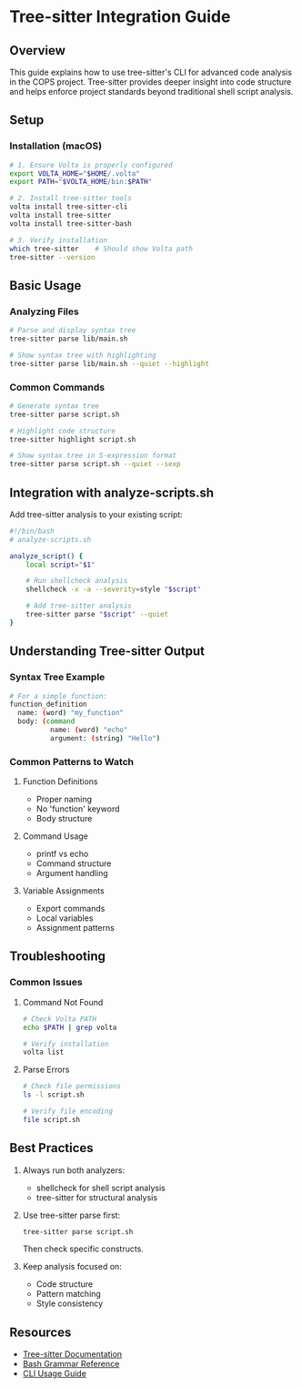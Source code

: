 # Tree-sitter Integration Guide

## Overview

This guide explains how to use tree-sitter's CLI for advanced code analysis in the COPS project. Tree-sitter provides deeper insight into code structure and helps enforce project standards beyond traditional shell script analysis.

## Setup

### Installation (macOS)

```bash
# 1. Ensure Volta is properly configured
export VOLTA_HOME="$HOME/.volta"
export PATH="$VOLTA_HOME/bin:$PATH"

# 2. Install tree-sitter tools
volta install tree-sitter-cli
volta install tree-sitter
volta install tree-sitter-bash

# 3. Verify installation
which tree-sitter    # Should show Volta path
tree-sitter --version
```

## Basic Usage

### Analyzing Files

```bash
# Parse and display syntax tree
tree-sitter parse lib/main.sh

# Show syntax tree with highlighting
tree-sitter parse lib/main.sh --quiet --highlight
```

### Common Commands

```bash
# Generate syntax tree
tree-sitter parse script.sh

# Highlight code structure
tree-sitter highlight script.sh

# Show syntax tree in S-expression format
tree-sitter parse script.sh --quiet --sexp
```

## Integration with analyze-scripts.sh

Add tree-sitter analysis to your existing script:

```bash
#!/bin/bash
# analyze-scripts.sh

analyze_script() {
    local script="$1"

    # Run shellcheck analysis
    shellcheck -x -a --severity=style "$script"

    # Add tree-sitter analysis
    tree-sitter parse "$script" --quiet
}
```

## Understanding Tree-sitter Output

### Syntax Tree Example

```bash
# For a simple function:
function_definition
  name: (word) "my_function"
  body: (command
          name: (word) "echo"
          argument: (string) "Hello")
```

### Common Patterns to Watch

1. Function Definitions
   - Proper naming
   - No 'function' keyword
   - Body structure

2. Command Usage
   - printf vs echo
   - Command structure
   - Argument handling

3. Variable Assignments
   - Export commands
   - Local variables
   - Assignment patterns

## Troubleshooting

### Common Issues

1. Command Not Found

   ```bash
   # Check Volta PATH
   echo $PATH | grep volta

   # Verify installation
   volta list
   ```

2. Parse Errors

   ```bash
   # Check file permissions
   ls -l script.sh

   # Verify file encoding
   file script.sh
   ```

## Best Practices

1. Always run both analyzers:
   - shellcheck for shell script analysis
   - tree-sitter for structural analysis

2. Use tree-sitter parse first:

   ```bash
   tree-sitter parse script.sh
   ```

   Then check specific constructs.

3. Keep analysis focused on:
   - Code structure
   - Pattern matching
   - Style consistency

## Resources

- [Tree-sitter Documentation](https://tree-sitter.github.io)
- [Bash Grammar Reference](https://github.com/tree-sitter/tree-sitter-bash/blob/master/grammar.js)
- [CLI Usage Guide](https://tree-sitter.github.io/tree-sitter/using-parsers#command-line-tool)
